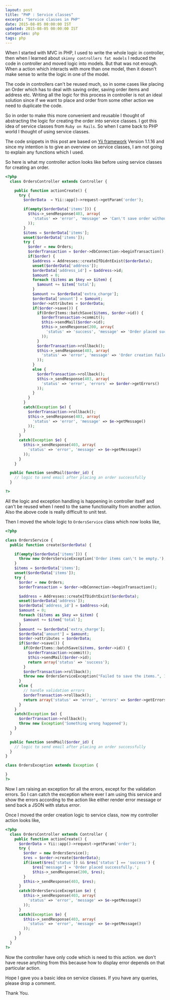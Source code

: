 ```yaml
---
layout: post
title: "PHP : Service classes"
excerpt: "Service classes in PHP"
date: 2015-08-05 00:00:00 IST
updated: 2015-08-05 00:00:00 IST
categories: php
tags: php
---
```


When I started with MVC in PHP, I used to write the whole logic in controller, then when I learned about `skinny controllers fat models` I reduced the code in controller and moved logic into models. But that was not enough. When a action which interacts with more than one model, then it doesn't make sense to write the logic in one of the model.

The code in controllers can't be reused much, so in some cases like placing an Order which has to deal with saving order, saving order items and address etc. Writing all the logic for this process in controller is not an ideal solution since if we want to place and order from some other action we need to duplicate the code.

So in order to make this more convenient and reusable I thought of abstracting the logic for creating the order into service classes. I got this idea of service classes from `Ruby on Rails`. So when I came back to PHP world I thought of using service classes.

The code snippets in this post are based on [Yii framework](yiiframework.com) Version 1.1.16 and since my intention is to give an overview on service classes, I am not going to explain any functions which I used.

So here is what my controller action looks like before using service classes for creating an order.

```php
<?php
  class OrdersController extends Controller {

    public function actionCreate() {
      try {
        $orderData  = Yii::app()->request->getParam('order');

        if(empty($orderData['items'])) {
          $this->_sendResponse(403, array(
            'status' => 'error', 'message' => 'Can\'t save order without items'
          ));
        }
        $items = $orderData['items'];
        unset($orderData['items']);
        try {
          $order = new Orders;
          $orderTransaction = $order->dbConnection->beginTransaction();
          if($order) {
            $address = Addresses::createIfDidntExist($orderData);
            unset($orderData['address']);
            $orderData['address_id'] = $address->id;
            $amount = 0;
            foreach ($items as $key => $item) {
              $amount += $item['total'];
            }
            $amount += $orderData['extra_charge'];
            $orderData['amount'] = $amount;
            $order->attributes = $orderData;
            if($order->save()) {
              if(OrderItems::batchSave($items, $order->id)) {
                $orderTransaction->commit();
                $this->sendMail($order->id);
                $this->_sendResponse(200, array(
                  'status' => 'success', 'message' => 'Order placed successfully.'
                ));
              }
              $orderTransaction->rollback();
              $this->_sendResponse(403, array(
                'status' => 'error', 'message' => 'Order creation failed'
              ));
            }
            else {
              $orderTransaction->rollback();
              $this->_sendResponse(403, array(
                'status' => 'error', 'errors' => $order->getErrors()
              ));
            }
          }
        }
        catch(Exception $e) {
          $orderTransaction->rollback();
          $this->_sendResponse(403, array(
            'status' => 'error', 'message' => $e->getMessage()
          ));
        }
      }
      catch(Exception $e) {
        $this->_sendResponse(403, array(
          'status' => 'error', 'message' => $e->getMessage()
        ));
      }
    }

  public function sendMail($order_id) {
    // logic to send email after placing an order successfully
  }

?>
```

All the logic and exception handling is happening in controller itself and can't be reused when I need to the same functionality from another action. Also the above code is really difficult to unit test.

Then I moved the whole logic to `OrdersService` class which now looks like,

```php
<?php

class OrdersService {
  public function create($orderData) {

    if(empty($orderData['items'])) {
      throw new OrdersServiceException('Order items can\'t be empty.');
    }
    $items = $orderData['items'];
    unset($orderData['items']);
    try {
      $order = new Orders;
      $orderTransaction = $order->dbConnection->beginTransaction();

      $address = Addresses::createIfDidntExist($orderData);
      unset($orderData['address']);
      $orderData['address_id'] = $address->id;
      $amount = 0;
      foreach ($items as $key => $item) {
        $amount += $item['total'];
      }
      $amount += $orderData['extra_charge'];
      $orderData['amount'] = $amount;
      $order->attributes = $orderData;
      if($order->save()) {
        if(OrderItems::batchSave($items, $order->id)) {
          $orderTransaction->commit();
          $this->sendMail($order->id);
          return array('status' => 'success');
        }
        $orderTransaction->rollback();
        throw new OrdersServiceException("Failed to save the items.", 1);
      }
      else {
        // handle validation errors
        $orderTransaction->rollback();
        return array('status' => 'error', 'errors' => $order->getErrors());
      }
    }
    catch(Exception $e) {
      $orderTransaction->rollback();
      throw new Exception('Something wrong happened');
    }
  }

  public function sendMail($order_id) {
    // logic to send email after placing an order successfully
  }
}

class OrdersException extends Exception {

}
?>
```

Now I am raising an exception for all the errors, except for the validation errors. So I can catch the exception where ever I am using this service and show the errors according to the action like either render error message or send back a JSON with status _error_.

Once I moved the order creation logic to service class, now my controller action looks like,

```php
<?php
  class OrdersController extends Controller {
    public function actionCreate() {
      $orderData = Yii::app()->request->getParam('order');
      try {
        $order = new OrdersService();
        $res = $order->create($orderData);
        if(isset($res['status']) && $res['status'] == 'success') {
            $res['message'] = 'Order placed successfully.';
            $this->_sendResponse(200, $res);
        }
        $this->_sendResponse(403, $res);
      }
      catch(OrdersServiceException $e) {
        $this->_sendResponse(403, array(
          'status' => 'error', 'message' => $e->getMessage()
        ));
      }
      catch(Exception $e) {
        $this->_sendResponse(403, array(
          'status' => 'error', 'message' => $e->getMessage()
        ));
      }
    }
  }
?>
```

Now the controller have only code which is need to this action. we don't have reuse anything from this because how to display error depends on that particular action.

Hope I gave you a basic idea on service classes. If you have any queries, please drop a comment.

Thank You.
